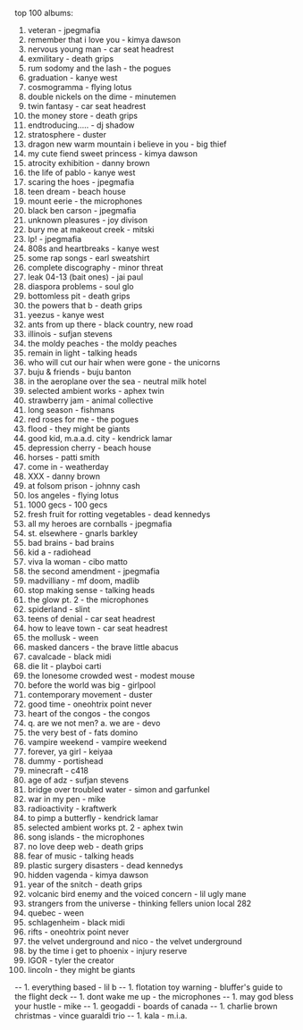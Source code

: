 top 100 albums:
  1.  veteran - jpegmafia
  1.  remember that i love you - kimya dawson
  1.  nervous young man - car seat headrest
  1.  exmilitary - death grips
  1.  rum sodomy and the lash - the pogues
  1.  graduation - kanye west
  1.  cosmogramma - flying lotus
  1.  double nickels on the dime - minutemen
  1.  twin fantasy - car seat headrest 
  1.  the money store - death grips
  1.  endtroducing..... - dj shadow
  1.  stratosphere - duster
  1.  dragon new warm mountain i believe in you - big thief
  1.  my cute fiend sweet princess - kimya dawson
  1.  atrocity exhibition - danny brown
  1.  the life of pablo - kanye west
  1.  scaring the hoes - jpegmafia
  1.  teen dream - beach house 
  1.  mount eerie - the microphones
  1.  black ben carson - jpegmafia
  1.  unknown pleasures - joy divison
  1.  bury me at makeout creek - mitski
  1.  lp! - jpegmafia
  1.  808s and heartbreaks - kanye west
  1.  some rap songs - earl sweatshirt
  1.  complete discography - minor threat
  1.  leak 04-13 (bait ones) - jai paul
  1.  diaspora problems - soul glo
  1.  bottomless pit - death grips
  1.  the powers that b - death grips
  1.  yeezus - kanye west
  1.  ants from up there - black country, new road
  1.  illinois - sufjan stevens
  1.  the moldy peaches - the moldy peaches
  1.  remain in light - talking heads
  1.  who will cut our hair when were gone - the unicorns
  1.  buju & friends - buju banton
  1.  in the aeroplane over the sea - neutral milk hotel
  1.  selected ambient works - aphex twin 
  1.  strawberry jam - animal collective
  1.  long season - fishmans
  1.  red roses for me - the pogues
  1.  flood - they might be giants
  1.  good kid, m.a.a.d. city - kendrick lamar
  1.  depression cherry - beach house
  1.  horses - patti smith
  1.  come in - weatherday
  1.  XXX - danny brown
  1.  at folsom prison - johnny cash
  1.  los angeles - flying lotus 
  1.  1000 gecs - 100 gecs
  1.  fresh fruit for rotting vegetables - dead kennedys
  1.  all my heroes are cornballs - jpegmafia
  1.  st. elsewhere - gnarls barkley
  1.  bad brains - bad brains
  1.  kid a - radiohead
  1.  viva la woman - cibo matto
  1.  the second amendment - jpegmafia
  1.  madvilliany - mf doom, madlib
  1.  stop making sense - talking heads 
  1.  the glow pt. 2 - the microphones
  1.  spiderland - slint
  1.  teens of denial - car seat headrest 
  1.  how to leave town - car seat headrest 
  1.  the mollusk - ween
  1.  masked dancers - the brave little abacus
  1.  cavalcade - black midi
  1.  die lit - playboi carti
  1.  the lonesome crowded west - modest mouse
  1.  before the world was big - girlpool
  1.  contemporary movement - duster
  1.  good time - oneohtrix point never
  1.  heart of the congos - the congos
  1.  q. are we not men? a. we are - devo
  1.  the very best of - fats domino
  1.  vampire weekend - vampire weekend
  1.  forever, ya girl - keiyaa
  1.  dummy - portishead
  1.  minecraft - c418
  1.  age of adz - sufjan stevens
  1.  bridge over troubled water - simon and garfunkel
  1.  war in my pen - mike
  1.  radioactivity - kraftwerk
  1.  to pimp a butterfly - kendrick lamar
  1.  selected ambient works pt. 2 - aphex twin 
  1.  song islands - the microphones
  1.  no love deep web - death grips
  1.  fear of music - talking heads
  1.  plastic surgery disasters - dead kennedys 
  1.  hidden vagenda - kimya dawson 
  1.  year of the snitch - death grips
  1.  volcanic bird enemy and the voiced concern - lil ugly mane 
  1.  strangers from the universe - thinking fellers union local 282
  1.  quebec - ween 
  1.  schlagenheim - black midi
  1.  rifts - oneohtrix point never
  1.  the velvet underground and nico - the velvet underground
  1.  by the time i get to phoenix - injury reserve
  1.  IGOR - tyler the creator
  1.  lincoln - they might be giants



--   1.  everything based - lil b 
--   1.  flotation toy warning - bluffer's guide to the flight deck
--   1.  dont wake me up - the microphones 
--   1.  may god bless your hustle - mike 
--   1.  geogaddi - boards of canada
--   1.  charlie brown christmas - vince guaraldi trio
--   1.  kala - m.i.a.

